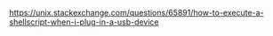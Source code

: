 https://unix.stackexchange.com/questions/65891/how-to-execute-a-shellscript-when-i-plug-in-a-usb-device